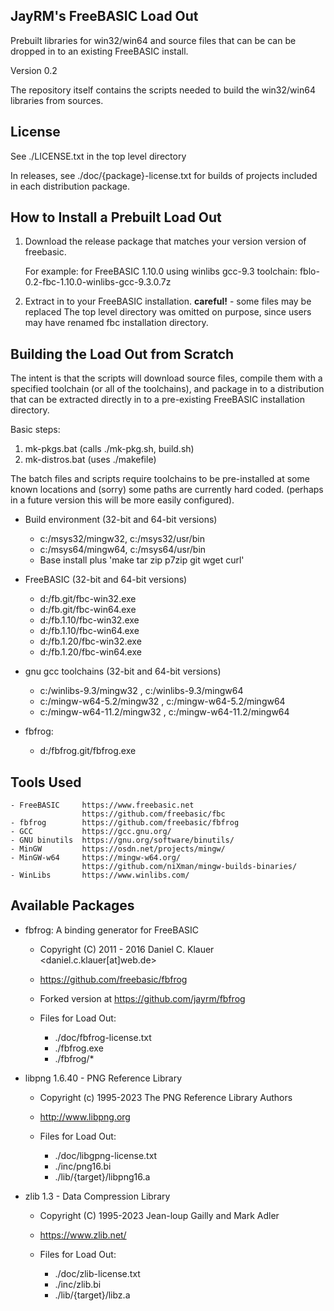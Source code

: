 JayRM's FreeBASIC Load Out
--------------------------
Prebuilt libraries for win32/win64 and source files that can be can be dropped
in to an existing FreeBASIC install.

Version 0.2

The repository itself contains the scripts needed to build the win32/win64
libraries from sources.


License
-------
See ./LICENSE.txt in the top level directory

In releases, see ./doc/{package}-license.txt for builds of projects included
in each distribution package.


How to Install a Prebuilt Load Out
-----------------------------------
  1) Download the release package that matches your version version of freebasic.

     For example: for FreeBASIC 1.10.0 using winlibs gcc-9.3 toolchain:
        fblo-0.2-fbc-1.10.0-winlibs-gcc-9.3.0.7z

  2) Extract in to your FreeBASIC installation.
     **careful!** - some files may be replaced
     The top level directory was omitted on purpose, since users may have
     renamed fbc installation directory.


Building the Load Out from Scratch
-----------------------------------
The intent is that the scripts will download source files, compile them with
a specified toolchain (or all of the toolchains), and package in to a
distribution that can be extracted directly in to a pre-existing FreeBASIC
installation directory.

Basic steps:
  1) mk-pkgs.bat     (calls ./mk-pkg.sh, build.sh)
  2) mk-distros.bat  (uses  ./makefile)

The batch files and scripts require toolchains to be pre-installed at some
known locations and (sorry) some paths are currently hard coded. (perhaps
in a future version this will be more easily configured).

  * Build environment (32-bit and 64-bit versions)
    - c:/msys32/mingw32, c:/msys32/usr/bin
    - c:/msys64/mingw64, c:/msys64/usr/bin
    - Base install plus 'make tar zip p7zip git wget curl'

  * FreeBASIC (32-bit and 64-bit versions)
    - d:/fb.git/fbc-win32.exe
    - d:/fb.git/fbc-win64.exe
    - d:/fb.1.10/fbc-win32.exe
    - d:/fb.1.10/fbc-win64.exe
    - d:/fb.1.20/fbc-win32.exe
    - d:/fb.1.20/fbc-win64.exe

  * gnu gcc toolchains (32-bit and 64-bit versions)
    - c:/winlibs-9.3/mingw32    , c:/winlibs-9.3/mingw64
    - c:/mingw-w64-5.2/mingw32  , c:/mingw-w64-5.2/mingw64
    - c:/mingw-w64-11.2/mingw32 , c:/mingw-w64-11.2/mingw64

  * fbfrog:
    - d:/fbfrog.git/fbfrog.exe


Tools Used
----------
    - FreeBASIC     https://www.freebasic.net
                    https://github.com/freebasic/fbc
    - fbfrog        https://github.com/freebasic/fbfrog
    - GCC           https://gcc.gnu.org/
    - GNU binutils  https://gnu.org/software/binutils/
    - MinGW         https://osdn.net/projects/mingw/
    - MinGW-w64     https://mingw-w64.org/
                    https://github.com/niXman/mingw-builds-binaries/
    - WinLibs       https://www.winlibs.com/


Available Packages
------------------
  + fbfrog: A binding generator for FreeBASIC
    * Copyright (C) 2011 - 2016  Daniel C. Klauer <daniel.c.klauer[at]web.de>

    * https://github.com/freebasic/fbfrog
    * Forked version at https://github.com/jayrm/fbfrog

    * Files for Load Out:
      - ./doc/fbfrog-license.txt
      - ./fbfrog.exe
      - ./fbfrog/*


  + libpng 1.6.40 - PNG Reference Library
    * Copyright (c) 1995-2023 The PNG Reference Library Authors

    * http://www.libpng.org

    * Files for Load Out:
      - ./doc/libgpng-license.txt
      - ./inc/png16.bi
      - ./lib/{target}/libpng16.a


  + zlib 1.3 - Data Compression Library
    * Copyright (C) 1995-2023 Jean-loup Gailly and Mark Adler

    * https://www.zlib.net/

    * Files for Load Out:
      - ./doc/zlib-license.txt
      - ./inc/zlib.bi
      - ./lib/{target}/libz.a


